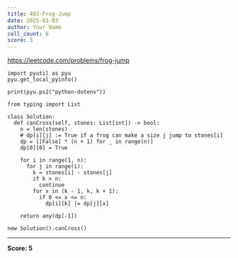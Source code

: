 ```yaml
---
title: 403-Frog-Jump
date: 2025-01-03
author: Your Name
cell_count: 6
score: 5
---
```


https://leetcode.com/problems/frog-jump


```
import pyutil as pyu
pyu.get_local_pyinfo()
```


```
print(pyu.ps2("python-dotenv"))
```


```
from typing import List
```


```
class Solution:
  def canCross(self, stones: List[int]) -> bool:
    n = len(stones)
    # dp[i][j] := True if a frog can make a size j jump to stones[i]
    dp = [[False] * (n + 1) for _ in range(n)]
    dp[0][0] = True

    for i in range(1, n):
      for j in range(i):
        k = stones[i] - stones[j]
        if k > n:
          continue
        for x in (k - 1, k, k + 1):
          if 0 <= x <= n:
            dp[i][k] |= dp[j][x]

    return any(dp[-1])
```


```
new Solution().canCross()
```


---
**Score: 5**